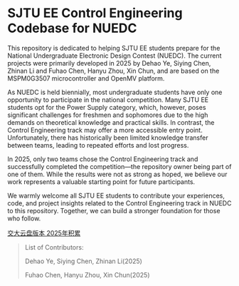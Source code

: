 # SJTU EE Control Engineering Codebase for NUEDC
This repository is dedicated to helping SJTU EE students prepare for the National Undergraduate Electronic Design Contest (NUEDC). The current projects were primarily developed in 2025 by Dehao Ye, Siying Chen, Zhinan Li and Fuhao Chen, Hanyu Zhou, Xin Chun, and are based on the MSPM0G3507 microcontroller and OpenMV platform.

As NUEDC is held biennially, most undergraduate students have only one opportunity to participate in the national competition. Many SJTU EE students opt for the Power Supply category, which, however, poses significant challenges for freshmen and sophomores due to the high demands on theoretical knowledge and practical skills. In contrast, the Control Engineering track may offer a more accessible entry point. Unfortunately, there has historically been limited knowledge transfer between teams, leading to repeated efforts and lost progress.

In 2025, only two teams chose the Control Engineering track and successfully completed the competition—the repository owner being part of one of them. While the results were not as strong as hoped, we believe our work represents a valuable starting point for future participants.

We warmly welcome all SJTU EE students to contribute your experiences, code, and project insights related to the Control Engineering track in NUEDC to this repository. Together, we can build a stronger foundation for those who follow.

[交大云盘版本 2025年积累](https://pan.sjtu.edu.cn/web/share/f4ce54eaebc75320d9a3416581448a3f)

> List of Contributors:
> 
> Dehao Ye, Siying Chen, Zhinan Li(2025)
> 
> Fuhao Chen, Hanyu Zhou, Xin Chun(2025)

